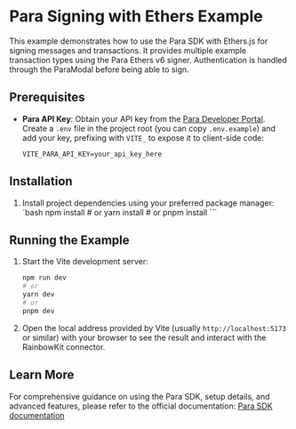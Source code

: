# Para Signing with Ethers Example

This example demonstrates how to use the Para SDK with Ethers.js for signing messages and transactions. It provides
multiple example transaction types using the Para Ethers v6 signer. Authentication is handled through the ParaModal
before being able to sign.

## Prerequisites

- **Para API Key**: Obtain your API key from the [Para Developer Portal](https://developer.getpara.com/). Create a
  `.env` file in the project root (you can copy `.env.example`) and add your key, prefixing with `VITE_` to expose it to
  client-side code:
  ```env
  VITE_PARA_API_KEY=your_api_key_here
  ```

## Installation

1. Install project dependencies using your preferred package manager: `bash npm install # or yarn install # or pnpm
   install ```

## Running the Example

1.  Start the Vite development server:
    ```bash
    npm run dev
    # or
    yarn dev
    # or
    pnpm dev
    ```
2.  Open the local address provided by Vite (usually `http://localhost:5173` or similar) with your browser to see the
    result and interact with the RainbowKit connector.

## Learn More

For comprehensive guidance on using the Para SDK, setup details, and advanced features, please refer to the official
documentation: [Para SDK documentation](https://docs.usepara.com/welcome)
